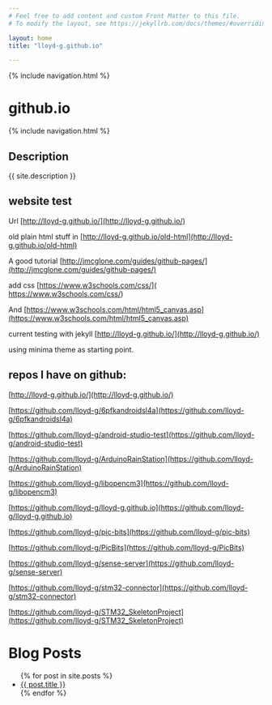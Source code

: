 ```yaml
---
# Feel free to add content and custom Front Matter to this file.
# To modify the layout, see https://jekyllrb.com/docs/themes/#overriding-theme-defaults

layout: home
title: "lloyd-g.github.io"

---
```

{% include navigation.html %}

github.io
=========

{% include navigation.html %}
## Description
{{ site.description }}

website test
-------------

Url [http://lloyd-g.github.io/](http://lloyd-g.github.io/)

old plain html stuff in [http://lloyd-g.github.io/old-html](http://lloyd-g.github.io/old-html)

A good tutorial [http://jmcglone.com/guides/github-pages/](http://jmcglone.com/guides/github-pages/)

add css [https://www.w3schools.com/css/]( https://www.w3schools.com/css/)

And [https://www.w3schools.com/html/html5_canvas.asp](https://www.w3schools.com/html/html5_canvas.asp)

current testing with jekyll [http://lloyd-g.github.io/](http://lloyd-g.github.io/)

using minima theme as starting point.

repos I have on github:
------

[http://lloyd-g.github.io/](http://lloyd-g.github.io/)

[https://github.com/lloyd-g/6pfkandroidsl4a](https://github.com/lloyd-g/6pfkandroidsl4a)

[https://github.com/lloyd-g/android-studio-test](https://github.com/lloyd-g/android-studio-test)

[https://github.com/lloyd-g/ArduinoRainStation](https://github.com/lloyd-g/ArduinoRainStation)

[https://github.com/lloyd-g/libopencm3](https://github.com/lloyd-g/libopencm3)

[https://github.com/lloyd-g/lloyd-g.github.io](https://github.com/lloyd-g/lloyd-g.github.io)

[https://github.com/lloyd-g/pic-bits](https://github.com/lloyd-g/pic-bits)

[https://github.com/lloyd-g/PicBits](https://github.com/lloyd-g/PicBits)

[https://github.com/lloyd-g/sense-server](https://github.com/lloyd-g/sense-server)

[https://github.com/lloyd-g/stm32-connector](https://github.com/lloyd-g/stm32-connector)

[https://github.com/lloyd-g/STM32_SkeletonProject](https://github.com/lloyd-g/STM32_SkeletonProject)


Blog Posts
========
<ul>
  {% for post in site.posts %}
    <li>
      <a href="{{ post.url }}">{{ post.title }}</a>
    </li>
  {% endfor %}
</ul>